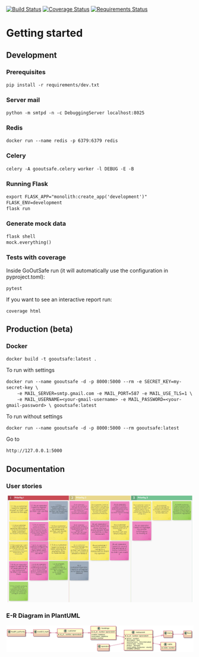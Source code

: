 [![Build Status](https://travis-ci.org/reuseman/GoOutSafe.svg?branch=main)](https://travis-ci.org/reuseman/GoOutSafe) [![Coverage Status](https://coveralls.io/repos/github/reuseman/GoOutSafe/badge.svg?branch=main)](https://coveralls.io/github/reuseman/GoOutSafe?branch=main) [![Requirements Status](https://requires.io/github/reuseman/GoOutSafe/requirements.svg?branch=main)](https://requires.io/github/reuseman/GoOutSafe/requirements/?branch=main)

# Getting started

## Development
### Prerequisites
    pip install -r requirements/dev.txt
    

### Server mail
    python -m smtpd -n -c DebuggingServer localhost:8025

### Redis
    docker run --name redis -p 6379:6379 redis

### Celery
    celery -A gooutsafe.celery worker -l DEBUG -E -B

    
### Running Flask
    export FLASK_APP="monolith:create_app('development')" 
    FLASK_ENV=development
    flask run

### Generate mock data
    flask shell
    mock.everything()

### Tests with coverage
Inside GoOutSafe run (it will automatically use the configuration in pyproject.toml):

    pytest

If you want to see an interactive report run:

    coverage html

## Production (beta)
### Docker
    docker build -t gooutsafe:latest . 

To run with settings

    docker run --name gooutsafe -d -p 8000:5000 --rm -e SECRET_KEY=my-secret-key \
        -e MAIL_SERVER=smtp.gmail.com -e MAIL_PORT=587 -e MAIL_USE_TLS=1 \
        -e MAIL_USERNAME=<your-gmail-username> -e MAIL_PASSWORD=<your-gmail-password> \ gooutsafe:latest

To run without settings

    docker run --name gooutsafe -d -p 8000:5000 --rm gooutsafe:latest

Go to

    http://127.0.0.1:5000


## Documentation
### User stories
![](docs/user-stories.png)

### E-R Diagram in PlantUML
![](docs/plantUML-er.png)